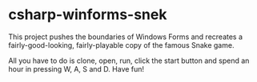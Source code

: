 # csharp-winforms-snek


This project pushes the boundaries of Windows Forms and recreates a fairly-good-looking, fairly-playable copy of the famous Snake game.

All you have to do is clone, open, run, click the start button and spend an hour in pressing W, A, S and D. Have fun!